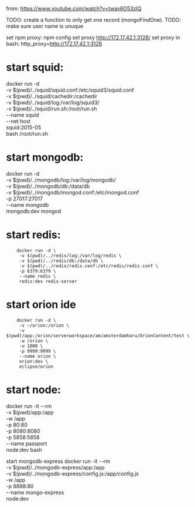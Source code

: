 from: https://www.youtube.com/watch?v=twav6O53zIQ

TODO: create a function to only get one record (mongoFindOne).
TODO: make sure user name is unuque

set npm proxy: npm config set proxy http://172.17.42.1:3128/
set proxy in bash: http_proxy=http://172.17.42.1:3128

# start squid:
docker run -d \
         -v $(pwd)/../squid/squid.conf:/etc/squid3/squid.conf \
         -v $(pwd)/../squid/cachedir:/cachedir \
         -v $(pwd)/../squid/log:/var/log/squid3/ \
         -v $(pwd)/../squid/run.sh:/root/run.sh \
         --name squid \
         --net host \
         squid:2015-05 \
         bash /root/run.sh
# start mongodb:
docker run -d \
         -v $(pwd)/../mongodb/log:/var/log/mongodb/ \
         -v $(pwd)/../mongodb/db:/data/db \
         -v $(pwd)/../mongodb/mongod.conf:/etc/mongod.conf \
         -p 27017:27017 \
         --name mongodb \
         mongodb:dev mongod
# start redis:
        docker run -d \
         -v $(pwd)/../redis/log:/var/log/redis \
         -v $(pwd)/../redis/db:/data/db \
         -v $(pwd)/../redis/redis.conf:/etc/redis/redis.conf \
         -p 6379:6379 \
         --name redis \
         redis:dev redis-server
# start orion ide
        docker run -d \
         -v ~/orion:/orion \
         -v $(pwd)/app:/orion/serverworkspace/am/amsterdamharu/OrionContent/test \
         -w /orion \
         -u 1000 \
         -p 9999:9999 \
         --name orion \
         orion:dev \
         eclipse/orion

# start node:
docker run -it --rm \
         -v $(pwd)/app:/app \
         -w /app \
         -p 80:80 \
         -p 8080:8080 \
         -p 5858:5858 \
         --name passport \
         node:dev bash


start mongodb-express
        docker run -it --rm \
         -v $(pwd)/../mongodb-express/app:/app \
         -v $(pwd)/../mongodb-express/config.js:/app/config.js \
         -w /app \
         -p 8888:80 \
         --name mongo-express \
         node:dev
